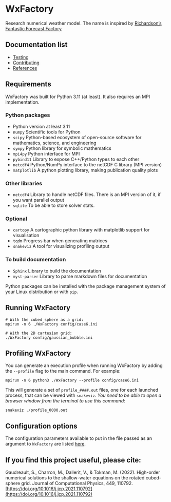 # WxFactory
Research numerical weather model. The name is inspired by [Richardson’s Fantastic Forecast Factory](https://www.emetsoc.org/resources/rff/)

## Documentation list

- [Testing](./tests/readme.md)
- [Contributing](./doc/contribute.md)
- [References](./doc/references.md)

## Requirements

WxFactory was built for Python 3.11 (at least).  It also requires an MPI implementation.

### Python packages
* Python version at least 3.11
* `numpy` Scientific tools for Python
* `scipy` Python-based ecosystem of open-source software for mathematics, science, and engineering
* `sympy` Python library for symbolic mathematics
* `mpi4py` Python interface for MPI
* `pybind11` Library to expose C++/Python types to each other
* `netcdf4` Python/NumPy interface to the netCDF C library (MPI version)
* `matplotlib` A python plotting library, making publication quality plots

### Other libraries
* `netcdf4` Library to handle netCDF files. There is an MPI version of it, if you want parallel output
* `sqlite` To be able to store solver stats.

### Optional
* `cartopy`  A cartographic python library with matplotlib support for visualisation
* `tqdm`     Progress bar when generating matrices
* `snakeviz` A tool for visualizing profiling output

### To build documentation
* `Sphinx`      Library to build the documentation
* `myst-parser` Library to parse markdown files for documentation

Python packages can be installed with the package management system of your
Linux distribution or with `pip`.

## Running WxFactory

```
# With the cubed sphere as a grid:
mpirun -n 6 ./WxFactory config/case6.ini

# With the 2D cartesian grid:
./WxFactory config/gaussian_bubble.ini
```

## Profiling WxFactory

You can generate an execution profile when running WxFactory by adding the `--profile` flag to the main command. For example:
```
mpirun -n 6 python3 ./WxFactory --profile config/case6.ini
```

This will generate a set of `profile_####.out` files, one for each launched process, that can be viewed with `snakeviz`. _You need to be able to open a browser window from the terminal to use this command_:
```
snakeviz ./profile_0000.out
```

## Configuration options

The configuration parameters available to put in the file passed as an argument to `WxFactory`
are listed [here](doc/config_options.md).

## If you find this project useful, please cite:
Gaudreault, S., Charron, M., Dallerit, V., & Tokman, M. (2022). High-order numerical solutions to the shallow-water equations on the rotated cubed-sphere grid. Journal of Computational Physics, 449, 110792. [https://doi.org/10.1016/j.jcp.2021.110792](https://doi.org/10.1016/j.jcp.2021.110792)
